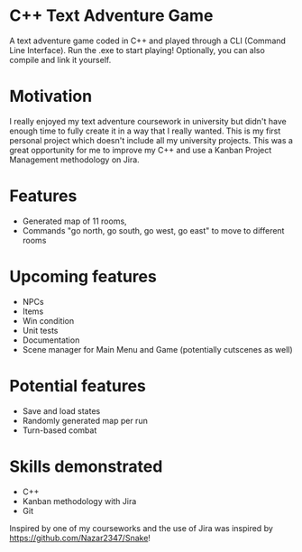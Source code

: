 # C++ Text Adventure Game
A text adventure game coded in C++ and played through a CLI (Command Line Interface).
Run the .exe to start playing! Optionally, you can also compile and link it yourself.

# Motivation
I really enjoyed my text adventure coursework in university but didn't have enough time to fully create it in a way that I really wanted. This is my first personal project which doesn't include all my university projects. This was a great opportunity for me to improve my C++ and use a Kanban Project Management methodology on Jira.

# Features
- Generated map of 11 rooms, 
- Commands "go north, go south, go west, go east" to move to different rooms

# Upcoming features
- NPCs
- Items
- Win condition
- Unit tests
- Documentation
- Scene manager for Main Menu and Game (potentially cutscenes as well)

# Potential features
- Save and load states
- Randomly generated map per run
- Turn-based combat

# Skills demonstrated
- C++
- Kanban methodology with Jira
- Git

Inspired by one of my courseworks and the use of Jira was inspired by https://github.com/Nazar2347/Snake!
